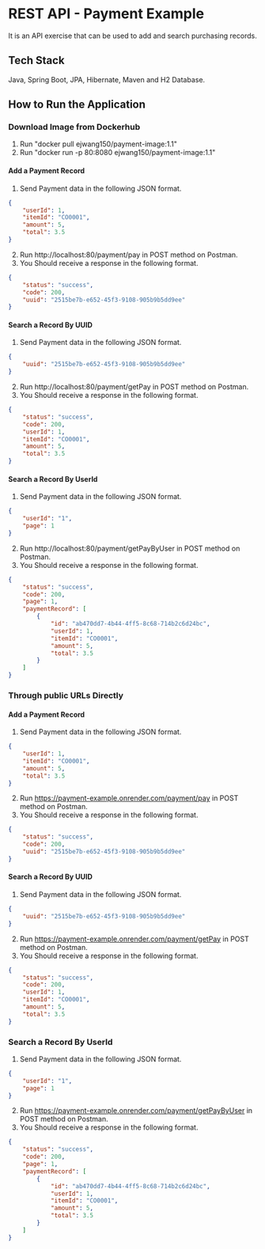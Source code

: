 # REST API - Payment Example
It is an API exercise that can be used to add and search purchasing records.
## Tech Stack
Java, Spring Boot, JPA, Hibernate, Maven and H2 Database.
## How to Run the Application
### Download Image from Dockerhub
1. Run "docker pull ejwang150/payment-image:1.1"
2. Run "docker run -p 80:8080 ejwang150/payment-image:1.1"
#### Add a Payment Record
1. Send Payment data in the following JSON format.
```json
{
	"userId": 1,
	"itemId": "CO0001",
    "amount": 5,
    "total": 3.5
}
```
2. Run http://localhost:80/payment/pay in POST method on Postman.
3. You Should receive a response in the following format.
```json
{
	"status": "success",
    "code": 200,
    "uuid": "2515be7b-e652-45f3-9108-905b9b5dd9ee"
}
```
#### Search a Record By UUID
1. Send Payment data in the following JSON format.
```json
{
    "uuid": "2515be7b-e652-45f3-9108-905b9b5dd9ee"
}
```
2. Run http://localhost:80/payment/getPay in POST method on Postman.
3. You Should receive a response in the following format.
```json
{
    "status": "success",
    "code": 200,
    "userId": 1,
    "itemId": "CO0001",
    "amount": 5,
    "total": 3.5
}
```
#### Search a Record By UserId
1. Send Payment data in the following JSON format.
```json
{
    "userId": "1",
	"page": 1
}
```
2. Run http://localhost:80/payment/getPayByUser in POST method on Postman.
3. You Should receive a response in the following format.
```json
{
    "status": "success",
    "code": 200,
	"page": 1,
    "paymentRecord": [
        {
            "id": "ab470dd7-4b44-4ff5-8c68-714b2c6d24bc",
            "userId": 1,
            "itemId": "CO0001",
            "amount": 5,
            "total": 3.5
        }
    ]
}
```
### Through public URLs Directly
#### Add a Payment Record
1. Send Payment data in the following JSON format.
```json
{
	"userId": 1,
	"itemId": "CO0001",
    "amount": 5,
    "total": 3.5
}
```
2. Run https://payment-example.onrender.com/payment/pay in POST method on Postman.
3. You Should receive a response in the following format.
```json
{
	"status": "success",
    "code": 200,
    "uuid": "2515be7b-e652-45f3-9108-905b9b5dd9ee"
}
```
#### Search a Record By UUID
1. Send Payment data in the following JSON format.
```json
{
    "uuid": "2515be7b-e652-45f3-9108-905b9b5dd9ee"
}
```
2. Run https://payment-example.onrender.com/payment/getPay in POST method on Postman.
3. You Should receive a response in the following format.
```json
{
    "status": "success",
    "code": 200,
    "userId": 1,
    "itemId": "CO0001",
    "amount": 5,
    "total": 3.5
}
```
### Search a Record By UserId
1. Send Payment data in the following JSON format.
```json
{
    "userId": "1",
	"page": 1
}
```
2. Run https://payment-example.onrender.com/payment/getPayByUser in POST method on Postman.
3. You Should receive a response in the following format.
```json
{
    "status": "success",
    "code": 200,
	"page": 1,
    "paymentRecord": [
        {
            "id": "ab470dd7-4b44-4ff5-8c68-714b2c6d24bc",
            "userId": 1,
            "itemId": "CO0001",
            "amount": 5,
            "total": 3.5
        }
    ]
}
```